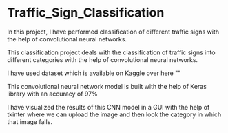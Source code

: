 # Traffic_Sign_Classification
In this project, I have performed classification of different traffic signs with the help of convolutional neural networks.

This classification project deals with the classification of traffic signs into different categories with the help of 
convolutional neural networks.

I have used dataset which is available on Kaggle over here ""

This convolutional neural network model is built with the help of Keras library with an accuracy of 97%

I have visualized the results of this CNN model in a GUI with the help of tkinter where we can upload the image and then look the 
category in which that image falls.
